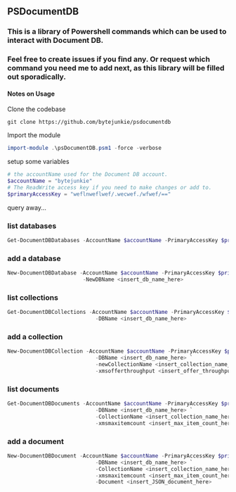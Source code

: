 ## PSDocumentDB

### This is a library of Powershell commands which can be used to interact with Document DB.

### Feel free to create issues if you find any. Or request which command you need me to add next, as this library will be filled out sporadically. 


#### Notes on Usage

Clone the codebase
```
git clone https://github.com/bytejunkie/psdocumentdb
```

Import the module
```powershell
import-module .\psDocumentDB.psm1 -force -verbose
```

setup some variables
```powershell
# the accountName used for the Document DB account. 
$accountName = "bytejunkie"
# The ReadWrite access key if you need to make changes or add to. 
$primaryAccessKey = "weflnweflwef/.wecwef./wfwef/=="

```

query away...

### list databases
```powershell
Get-DocumentDBDatabases -AccountName $accountName -PrimaryAccessKey $primaryAccessKey
```

### add a database
```powershell
New-DocumentDBDatabase -AccountName $accountName -PrimaryAccessKey $primaryAccessKey `
                        -NewDBName <insert_db_name_here>
```

### list collections
```powershell
Get-DocumentDBCollections -AccountName $accountName -PrimaryAccessKey $primaryAccessKey `
                            -DBName <insert_db_name_here>
```
### add a collection
```powershell
New-DocumentDBCollection -AccountName $accountName -PrimaryAccessKey $primaryAccessKey `
                            -DBName <insert_db_name_here> `
                            -newCollectionName <insert_collection_name_here> `
                            -xmsofferthroughput <insert_offer_throughput_here>
```

### list documents
```powershell
Get-DocumentDBDocuments -AccountName $accountName -PrimaryAccessKey $primaryAccessKey `
                            -DBName <insert_db_name_here> `
                            -CollectionName <insert_collection_name_here> `
                            -xmsmaxitemcount <insert_max_item_count_here>
```

### add a document
```powershell
New-DocumentDBDocument -AccountName $accountName -PrimaryAccessKey $primaryAccessKey `
                            -DBName <insert_db_name_here> `
                            -CollectionName <insert_collection_name_here> `
                            -xmsmaxitemcount <insert_max_item_count_here> `
                            -Document <insert_JSON_document_here>
```

